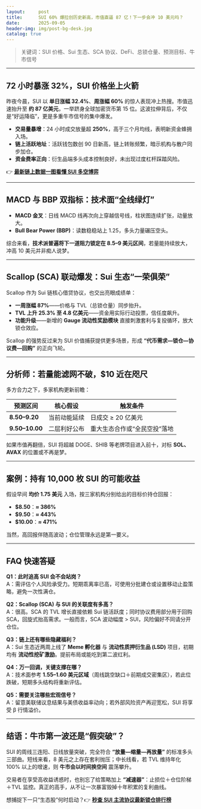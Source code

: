 ```yaml
---
layout:     post
title:      SUI 60% 爆拉创历史新高，市值直逼 87 亿！下一步会冲 10 美元吗？
date:       2025-09-05
header-img: img/post-bg-desk.jpg
catalog: true
---
```


> 关键词：SUI 价格、Sui 生态、SCA 协议、DeFi、总锁仓量、预测目标、牛市信号

---

## **72 小时暴涨 32%，SUI 价格坐上火箭**

昨夜今晨，SUI 以 **单日涨幅 32.4%**、**周涨幅 60%** 的惊人表现冲上热搜。市值迅速抬升至 **约 87 亿美元**，一举跻身全球加密货币第 15 位。这波拉伸背后，不仅是“好运降临”，更是多重牛市信号的集中爆发。

- **交易量暴增**：24 小时成交放量超 **250%**，高于三个月均线，表明新资金蜂拥入场。  
- **链上活跃地址**：活跃钱包数创 90 日新高，链上转账频繁，暗示机构与散户同步加仓。  
- **资金费率正向**：衍生品端多头成本控制良好，未出现过度杠杆踩踏风险。  

👉 [**最新链上数据一图看懂 SUI 多空博弈**](https://okxdog.com/)

---

## **MACD 与 BBP 双指标：技术面“全线绿灯”**

- **MACD 金叉**：日线 MACD 线再次向上穿越信号线，柱状图连续扩张，动量放大。  
- **Bull Bear Power (BBP)**：读数稳稳站上 1.25，多头力量碾压空头。  

综合来看，**技术派普遍将下一道阻力锁定在 8.5–9 美元区间**，若量能持续放大，冲高 10 美元并非痴人说梦。

---

## **Scallop (SCA) 联动爆发：Sui 生态“一荣俱荣”**

Scallop 作为 Sui 链核心借贷协议，也交出亮眼成绩单：

- **一周涨幅 87%**——价格与 TVL（总锁仓量）同步抬升。  
- **TVL 上升 25.3% 至 4.8 亿美元**——资金用实际行动投票，信任度飙升。  
- **功能升级**——新增的 **Gauge 流动性奖励模块** 直接刺激套利与复投循环，放大锁仓效应。

Scallop 的强势反过来为 SUI 价值捕获提供更多场景，形成 **“代币需求—锁仓—协议费—回购”** 的正向飞轮。

---

## **分析师：若量能滤网不破，$10 近在咫尺**

多方合力之下，多家机构更新前瞻：

| 预测区间 | 核心假设 | 触发条件 |
| --- | --- | --- |  
| **$8.50–$9.20** | 当前动能延续 | 日成交 ≥ 20 亿美元 |  
| **$9.50–$10.00** | 二层利好公布 | 重大生态合作或“全民空投”落地 |

如果市值再翻倍，SUI 将超越 DOGE、SHIB 等老牌项目进入前十，对标 **SOL、AVAX** 的位置或不再是梦。

---

## **案例：持有 10,000 枚 SUI 的可能收益**

假设早间 **均价 1.75 美元** 入场，按三家机构分别给出的目标价持仓回报：

- **$8.50**：**≈ 386%**  
- **$9.50**：**≈ 443%**  
- **$10.00**：**≈ 471%**

当然，高回报伴随高波动；仓位管理永远是第一要义。

---

## **FAQ 快速答疑**

**Q1：此时追高 SUI 会不会站岗？**  
A：需评估个人风险承受力。短期乖离率已高，可使用分批建仓或设置移动止盈策略，避免一次性满仓。

**Q2：Scallop (SCA) 与 SUI 的关联度有多高？**  
A：很高。SCA 的 TVL 增长直接依赖 Sui 链活跃度；同时协议费用部分用于回购 SCA，回旋式抬高需求。一般而言，SCA 波动幅度 > SUI，风险偏好不同请分开仓位。

**Q3：链上还有哪些隐藏福利？**  
A：Sui 生态近两周上线了 **Meme 孵化器** 与 **流动性质押衍生品 (LSD)** 项目，初期均有 **流动性挖矿激励**。提前布局或能吃到第二波红利。

**Q4：万一回调，关键支撑在哪？**  
A：技术面参考 **1.55–1.60 美元区域**（周线跳空缺口＋前期成交密集区），若此位跌破，短期多头结构将重新评估。

**Q5：需要关注哪些宏观信号？**  
A：留意美联储议息结果与美债收益率动向；若外部风险资产再迎宽松，SUI 将享受 β 行情溢价。

---

## **结语：牛市第一波还是“假突破”？**

SUI 的周线三连阳、日线放量突破，完全符合 **“放量—缩量—再放量”** 的标准多头三部曲。短线来看，8 美元之上存在套利抛压；中长线看，若 TVL 维持年化 100% 以上的增速，则 **牛市会以时间换空间** 震荡攀升。

交易者在享受高收益诱惑时，也别忘了给策略加上 **“减速器”**：止损位＋仓位阶梯＋TVL 监控。真正的高手，从不让一次暴富毁掉十年积累的复利曲线。  

想捕捉下一只“生态股”何时启动？👉 [**秒查 SUI 主流协议最新锁仓排行榜**](https://okxdog.com/)
